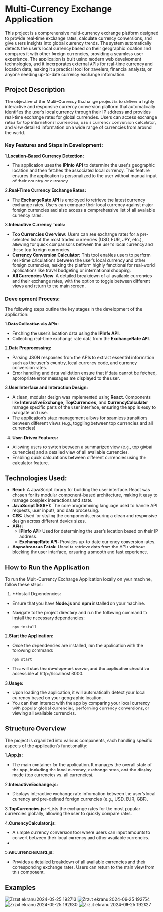 # Multi-Currency Exchange Application
  This project is a comprehensive multi-currency exchange platform designed to provide real-time exchange rates, calculate currency conversions, and give users insights into global currency trends. The system automatically detects the user's local currency based on their geographic location and compares it with other foreign currencies, providing a seamless user experience.
  The application is built using modern web development technologies, and it incorporates external APIs for real-time currency and location data, making it a practical tool for travelers, financial analysts, or anyone needing up-to-date currency exchange information.

## Project Description
The objective of the Multi-Currency Exchange project is to deliver a highly interactive and responsive currency conversion platform that automatically identifies the user’s local currency through their IP address and provides real-time exchange rates for global currencies. Users can access exchange rates for top international currencies, use a currency conversion calculator, and view detailed information on a wide range of currencies from around the world.

### Key Features and Steps in Development:
1.**Location-Based Currency Detection:**
- The application uses the **IPInfo API** to determine the user's geographic location and then fetches the associated local currency. This feature ensures the application is personalized to the user without manual input of their country or currency.
  
2.**Real-Time Currency Exchange Rates:**
- The **ExchangeRate API** is employed to retrieve the latest currency exchange rates. Users can compare their local currency against major foreign currencies and also access a comprehensive list of all available currency rates.
  
3.**Interactive Currency Tools:**
- **Top Currencies Overview:** Users can see exchange rates for a pre-selected list of the most traded currencies (USD, EUR, JPY, etc.), allowing for quick comparisons between the user’s local currency and these top foreign currencies.
- **Currency Conversion Calculator:** This tool enables users to perform real-time calculations between the user’s local currency and other foreign currencies, making the platform highly functional for real-world applications like travel budgeting or international shopping.
- **All Currencies View:** A detailed breakdown of all available currencies and their exchange rates, with the option to toggle between different views and return to the main screen.
  
### Development Process:
The following steps outline the key stages in the development of the application:

1.**Data Collection via APIs:**
- Fetching the user’s location data using the **IPInfo API**.
- Collecting real-time exchange rate data from the **ExchangeRate API**.
  
2.**Data Preprocessing:**
- Parsing JSON responses from the APIs to extract essential information such as the user's country, local currency code, and currency conversion rates.
- Error handling and data validation ensure that if data cannot be fetched, appropriate error messages are displayed to the user.
  
3.**User Interface and Interaction Design:**

- A clean, modular design was implemented using **React**. Components like **InteractiveExchange**, **TopCurrencies**, and **CurrencyCalculator** manage specific parts of the user interface, ensuring the app is easy to navigate and use.
- The application’s state management allows for seamless transitions between different views (e.g., toggling between top currencies and all currencies).
  
4. **User-Driven Features:**
- Allowing users to switch between a summarized view (e.g., top global currencies) and a detailed view of all available currencies.
- Enabling quick calculations between different currencies using the calculator feature.
## Technologies Used:
- **React:** A JavaScript library for building the user interface. React was chosen for its modular component-based architecture, making it easy to manage complex interactions and state.
- **JavaScript (ES6+):** The core programming language used to handle API requests, user inputs, and data processing.
- **CSS:** Used for styling the components, ensuring a clean and responsive design across different device sizes.
- **APIs:**
  - **IPInfo API:** Used for determining the user’s location based on their IP address.
  - **ExchangeRate API:** Provides up-to-date currency conversion rates.
- **Asynchronous Fetch:** Used to retrieve data from the APIs without blocking the user interface, ensuring a smooth and fast experience.
  
## How to Run the Application
To run the Multi-Currency Exchange Application locally on your machine, follow these steps:

1. **Install Dependencies:
- Ensure that you have **Node.js** and **npm** installed on your machine.
- Navigate to the project directory and run the following command to install the necessary dependencies:
  
      npm install
  
2.**Start the Application:**
- Once the dependencies are installed, run the application with the following command:

      npm start


- This will start the development server, and the application should be accessible at http://localhost:3000.
  
3.**Usage:**
- Upon loading the application, it will automatically detect your local currency based on your geographic location.
- You can then interact with the app by comparing your local currency with popular global currencies, performing currency conversions, or viewing all available currencies.
  
## Structure Overview
The project is organized into various components, each handling specific aspects of the application’s functionality:

1.**App.js:**
- The main container for the application. It manages the overall state of the app, including the local currency, exchange rates, and the display mode (top currencies vs. all currencies).
  
2.**InteractiveExchange.js:**
- Displays interactive exchange rate information between the user’s local currency and pre-defined foreign currencies (e.g., USD, EUR, GBP).
  
3.**TopCurrencies.js:**
-Lists the exchange rates for the most popular currencies globally, allowing the user to quickly compare rates.

4.**CurrencyCalculator.js:**
- A simple currency conversion tool where users can input amounts to convert between their local currency and other available currencies.
- 
5.**AllCurrenciesCard.js:**
- Provides a detailed breakdown of all available currencies and their corresponding exchange rates. Users can return to the main view from this component.
  
## Examples

![Zrzut ekranu 2024-09-25 192713](https://github.com/user-attachments/assets/eeed142d-f5c9-4a3b-87a8-6f2f086dc26a)
![Zrzut ekranu 2024-09-25 192754](https://github.com/user-attachments/assets/f67c253a-d56c-43f4-ac22-fdbb67651008)
![Zrzut ekranu 2024-09-25 192930](https://github.com/user-attachments/assets/7f14064b-bfd2-4573-a436-b4d6e1b97b3d)
![Zrzut ekranu 2024-09-25 192827](https://github.com/user-attachments/assets/d3d476d4-15ac-4ff2-a96f-838ab87cdd34)
